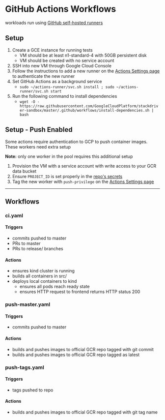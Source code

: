 # GitHub Actions Workflows

workloads run using [GitHub self-hosted runners](https://help.github.com/en/actions/automating-your-workflow-with-github-actions/about-self-hosted-runners)

## Setup

1. Create a GCE instance for running tests
    - VM should be at least n1-standard-4 with 50GB persistent disk
    - VM should be created with no service account
2. SSH into new VM through Google Cloud Console
3. Follow the instructions to add a new runner on the [Actions Settings page](https://github.com/GoogleCloudPlatform/stackdriver-sandbox/settings/actions) to authenticate the new runner
4. Set GitHub Actions as a background service
    - `sudo ~/actions-runner/svc.sh install ; sudo ~/actions-runner/svc.sh start`
5. Run the following command to install dependencies
    - `wget -O - https://raw.githubusercontent.com/GoogleCloudPlatform/stackdriver-sandbox/master/.github/workflows/install-dependencies.sh | bash`

## Setup - Push Enabled

Some actions require authentication to GCP to push container images. These workers need extra setup

**Note:** only one worker in the pool requires this additional setup

1. Provision the VM with a service account with write access to your GCR data bucket
2. Ensure `PROJECT_ID` is set properly in the [repo's secrets](https://github.com/GoogleCloudPlatform/stackdriver-sandbox/settings/secrets)
3. Tag the new worker with `push-privilege` on the [Actions Settings page](https://github.com/GoogleCloudPlatform/stackdriver-sandbox/settings/actions)

---
## Workflows

### ci.yaml

#### Triggers
- commits pushed to master
- PRs to master
- PRs to release/ branches

#### Actions
- ensures kind cluster is running
- builds all containers in src/
- deploys local containers to kind
  - ensures all pods reach ready state
  - ensures HTTP request to frontend returns HTTP status 200

### push-master.yaml

#### Triggers
- commits pushed to master

#### Actions
- builds and pushes images to official GCR repo tagged with git commit
- builds and pushes images to official GCR repo tagged as latest

### push-tags.yaml

#### Triggers
- tags pushed to repo

#### Actions
- builds and pushes images to official GCR repo tagged with git tag name

